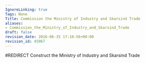 ```yaml
---
IgnoreLinking: true
Tags: None
Title: Commission the Ministry of Industry and Skarsind Trade
aliases:
- Commission_the_Ministry_of_Industry_and_Skarsind_Trade
draft: false
revision_date: 2016-06-15 17:18:56+00:00
revision_id: 45067
---
```


#REDIRECT Construct the Ministry of Industry and Skarsind Trade